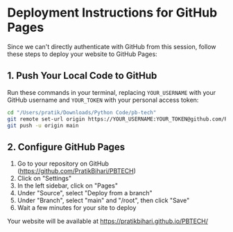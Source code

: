 # Deployment Instructions for GitHub Pages

Since we can't directly authenticate with GitHub from this session, follow these steps to deploy your website to GitHub Pages:

## 1. Push Your Local Code to GitHub

Run these commands in your terminal, replacing `YOUR_USERNAME` with your GitHub username and `YOUR_TOKEN` with your personal access token:

```bash
cd "/Users/pratik/Downloads/Python Code/pb-tech"
git remote set-url origin https://YOUR_USERNAME:YOUR_TOKEN@github.com/PratikBihari/PBTECH.git
git push -u origin main
```

## 2. Configure GitHub Pages

1. Go to your repository on GitHub (https://github.com/PratikBihari/PBTECH)
2. Click on "Settings"
3. In the left sidebar, click on "Pages"
4. Under "Source", select "Deploy from a branch"
5. Under "Branch", select "main" and "/root", then click "Save"
6. Wait a few minutes for your site to deploy

Your website will be available at https://pratikbihari.github.io/PBTECH/ 